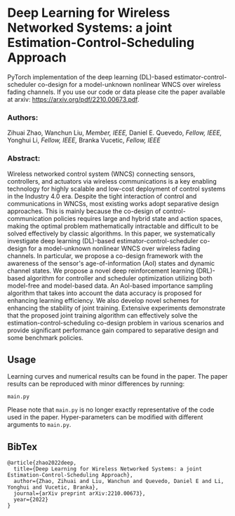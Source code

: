 # Deep Learning for Wireless Networked Systems: a joint Estimation-Control-Scheduling Approach
PyTorch implementation of the deep learning (DL)-based estimator-control-scheduler co-design for a model-unknown nonlinear WNCS over wireless fading channels.
If you use our code or data please cite the paper available at arxiv: https://arxiv.org/pdf/2210.00673.pdf.
### Authors: 
Zihuai Zhao, Wanchun Liu, *Member, IEEE,* Daniel E. Quevedo, *Fellow, IEEE,* Yonghui Li, *Fellow, IEEE,* Branka Vucetic, *Fellow, IEEE* 
### Abstract: 
Wireless networked control system (WNCS) connecting sensors, controllers, and actuators via wireless communications is a key enabling technology for highly scalable and low-cost deployment of control systems in the Industry 4.0 era.
Despite the tight interaction of control and communications in WNCSs, most existing works adopt separative design approaches.
This is mainly because the co-design of control-communication policies requires large and hybrid state and action spaces, making the optimal problem mathematically intractable and difficult to be solved effectively by classic algorithms.
In this paper, we systematically investigate deep learning (DL)-based estimator-control-scheduler co-design for a model-unknown nonlinear WNCS over wireless fading channels.
In particular, we propose a co-design framework with the awareness of the sensor's age-of-information (AoI) states and dynamic channel states.
We propose a novel deep reinforcement learning (DRL)-based algorithm for controller and scheduler optimization utilizing both model-free and model-based data. An AoI-based importance sampling algorithm that takes into account the data accuracy is proposed for enhancing learning efficiency.
We also develop novel schemes for enhancing the stability of joint training. 
Extensive experiments demonstrate that the proposed joint training algorithm can effectively solve the estimation-control-scheduling co-design problem in various scenarios and provide significant performance gain compared to separative design and some benchmark policies.
## Usage
Learning curves and numerical results can be found in the paper. The paper results can be reproduced with minor differences by running:
```
main.py
```
Please note that `main.py` is no longer exactly representative of the code used in the paper. Hyper-parameters can be modified with different arguments to `main.py`. 
## BibTex
```
@article{zhao2022deep,
  title={Deep Learning for Wireless Networked Systems: a joint Estimation-Control-Scheduling Approach},
  author={Zhao, Zihuai and Liu, Wanchun and Quevedo, Daniel E and Li, Yonghui and Vucetic, Branka},
  journal={arXiv preprint arXiv:2210.00673},
  year={2022}
}
```
